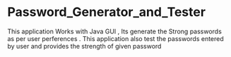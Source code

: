 # Password_Generator_and_Tester
This application Works with Java GUI , Its generate the Strong passwords as per user perferences . This application also test the passwords entered by user and provides the strength of given password
